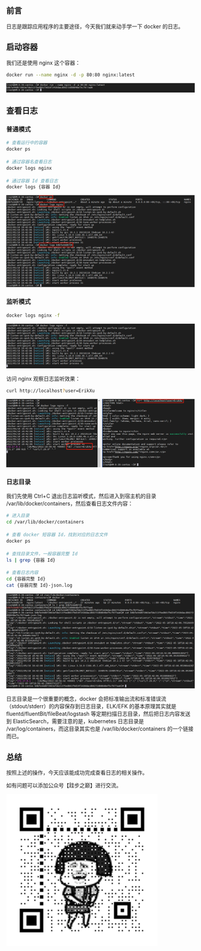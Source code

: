 ## 前言

日志是跟踪应用程序的主要途径，今天我们就来动手学一下 docker 的日志。

## 启动容器

我们还是使用 nginx 这个容器：

``` bash
docker run --name nginx -d -p 80:80 nginx:latest
```

![启动 Nginx](images/log/1.png "启动 Nginx")

## 查看日志

### 普通模式

``` bash
# 查看运行中的容器
docker ps

# 通过容器名查看日志
docker logs nginx

# 通过容器 Id 查看日志
docker logs {容器 Id}
```

![普通模式](images/log/2.png "普通模式")

### 监听模式

``` bash
docker logs nginx -f
```

![监听模式](images/log/3.png "监听模式")

访问 nginx 观察日志监听效果：

``` bash
curl http://localhost?user=ErikXu
```

![监听效果](images/log/4.png "监听效果")

### 日志目录

我们先使用 Ctrl+C 退出日志监听模式，然后进入到宿主机的目录 /var/lib/docker/containers，然后查看日志文件内容：

``` bash
# 进入目录
cd /var/lib/docker/containers

# 查看 docker 短容器 Id，找到对应的日志文件
docker ps

# 查找目录文件，一般容器完整 Id
ls | grep {容器 Id}

# 查看日志内容
cd {容器完整 Id}
cat {容器完整 Id}-json.log
```

![日志目录](images/log/5.png "日志目录")

日志目录是一个很重要的概念，docker 会把标准输出流和标准错误流（stdout/stderr）的内容保存到日志目录，ELK/EFK 的基本原理其实就是 fluentd/fluentBit/fileBeat/logstash 等定期扫描日志目录，然后把日志内容发送到 ElasticSearch，需要注意的是，kubernetes 日志目录是 /var/log/containers，而这目录其实也是 /var/lib/docker/containers 的一个链接而已。

## 总结

按照上述的操作，今天应该能成功完成查看日志的相关操作。

如有问题可以添加公众号【跬步之巅】进行交流。

![跬步之巅](/images/qrcode.gif "跬步之巅")
